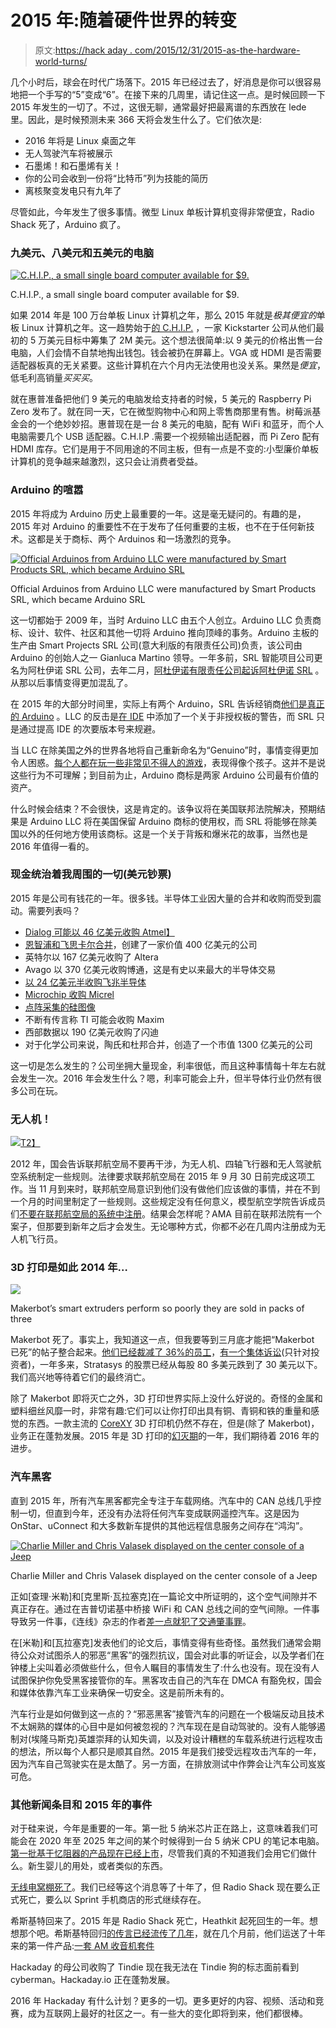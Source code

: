 # 2015 年:随着硬件世界的转变

> 原文:[https://hack aday . com/2015/12/31/2015-as-the-hardware-world-turns/](https://hackaday.com/2015/12/31/2015-as-the-hardware-world-turns/)

几个小时后，球会在时代广场落下。2015 年已经过去了，好消息是你可以很容易地把一个手写的“5”变成“6”。在接下来的几周里，请记住这一点。是时候回顾一下 2015 年发生的一切了。不过，这很无聊，通常最好把最离谱的东西放在 lede 里。因此，是时候预测未来 366 天将会发生什么了。它们依次是:

*   2016 年将是 Linux 桌面之年
*   无人驾驶汽车将被展示
*   石墨烯！和石墨烯有关！
*   你的公司会收到一份将“比特币”列为技能的简历
*   离核聚变发电只有九年了

尽管如此，今年发生了很多事情。微型 Linux 单板计算机变得非常便宜，Radio Shack 死了，Arduino 疯了。

### 九美元、八美元和五美元的电脑

[![C.H.I.P., a small single board computer available for $9.](../Images/db53df58b91640bdf9bb61c7229cc581.png)](https://hackaday.com/wp-content/uploads/2015/06/chip1.png)

C.H.I.P., a small single board computer available for $9.

如果 2014 年是 100 万台单板 Linux 计算机之年，那么 2015 年就是*极其便宜的*单板 Linux 计算机之年。这一趋势始于[的 C.H.I.P.](https://www.kickstarter.com/projects/1598272670/chip-the-worlds-first-9-computer/comments) ，一家 Kickstarter 公司从他们最初的 5 万美元目标中筹集了 2M 美元。这个想法很简单:以 9 美元的价格出售一台电脑，人们会情不自禁地掏出钱包。钱会被扔在屏幕上。VGA 或 HDMI 是否需要适配器板真的无关紧要。这些计算机在六个月内无法使用也没关系。果然是*便宜*，低毛利高销量*买买买*。

就在惠普准备把他们 9 美元的电脑发给支持者的时候，5 美元的 Raspberry Pi Zero 发布了。就在同一天，它在微型购物中心和网上零售商那里有售。树莓派基金会的一个绝妙妙招。惠普现在是一台 8 美元的电脑，配有 WiFi 和蓝牙，而个人电脑需要几个 USB 适配器。C.H.I.P .需要一个视频输出适配器，而 Pi Zero 配有 HDMI 库存。它们是用于不同用途的不同主板，但有一点是不变的:小型廉价单板计算机的竞争越来越激烈，这只会让消费者受益。

### Arduino 的喧嚣

2015 年将成为 Arduino 历史上最重要的一年。这是毫无疑问的。有趣的是，2015 年对 Arduino 的重要性不在于发布了任何重要的主板，也不在于任何新技术。这都是关于商标、两个 Arduinos 和一场激烈的竞争。

[![Official Arduinos from Arduino LLC were manufactured by Smart Products SRL, which became Arduino SRL](../Images/5528b0a4c48c6ac6a3bf23674dd4328e.png)](https://hackaday.com/wp-content/uploads/2015/12/arduino-smart-project.jpg)

Official Arduinos from Arduino LLC were manufactured by Smart Products SRL, which became Arduino SRL

这一切都始于 2009 年，当时 Arduino LLC 由五个人创立。Arduino LLC 负责商标、设计、软件、社区和其他一切将 Arduino 推向顶峰的事务。Arduino 主板的生产由 Smart Projects SRL 公司(意大利版的有限责任公司)负责，该公司由 Arduino 的创始人之一 Gianluca Martino 领导。一年多前，SRL 智能项目公司更名为阿杜伊诺 SRL 公司，去年二月，[阿杜伊诺有限责任公司起诉阿杜伊诺 SRL](http://hackaday.com/2015/02/25/arduino-v-arduino/) 。从那以后事情变得更加混乱了。

在 2015 年的大部分时间里，实际上有两个 Arduino，SRL 告诉经销商[他们是真正的 Arduino](http://hackaday.com/2015/03/28/arduino-srl-to-distributors-were-the-real-arduino/) 。LLC 的反击是[在 IDE](http://hackaday.com/2015/04/06/arduino-ide-forked/) 中添加了一个关于非授权板的警告，而 SRL 只是通过提高 IDE 的次要版本号来规避。

当 LLC 在除美国之外的世界各地将自己重新命名为“Genuino”时，事情变得更加令人困惑。[每个人都在玩一些非常见不得人的游戏](http://hackaday.com/2015/05/22/arduino-vs-arduino-these-are-not-the-droids/)，表现得像个孩子。这并不是说这些行为不可理解；到目前为止，Arduino 商标是两家 Arduino 公司最有价值的资产。

什么时候会结束？不会很快，这是肯定的。该争议将在美国联邦法院解决，预期结果是 Arduino LLC 将在美国保留 Arduino 商标的使用权，而 SRL 将能够在除美国以外的任何地方使用该商标。这是一个关于背叛和爆米花的故事，当然也是 2016 年值得一看的。

### 现金统治着我周围的一切(美元钞票)

2015 年是公司有钱花的一年。很多钱。半导体工业因大量的合并和收购而受到震动。需要列表吗？

*   [Dialog 可能以 46 亿美元收购 Atmel】](http://hackaday.com/2015/09/22/mergers-and-acquisitions-dialog-buys-atmel/)
*   [恩智浦和飞思卡尔合并](https://hackaday.com/2015/03/02/nxp-freescale-merge/)，创建了一家价值 400 亿美元的公司
*   英特尔以 167 亿美元收购了 Altera
*   Avago 以 370 亿美元收购博通，这是有史以来最大的半导体交易
*   [以 24 亿美元半收购飞兆半导体](http://hackaday.com/2015/11/19/on-semiconductor-acquires-fairchild/)
*   [Microchip 收购 Micrel](https://www.microchip.com/pagehandler/en-us/aboutus/acquisitions/micrel-acquisition.html)
*   [点阵采集的硅图像](http://www.latticesemi.com/About/Newsroom/PressReleases/2015/201509LatticeAcquiresSiliconImage.aspx)
*   不断有传言称 TI 可能会收购 Maxim
*   西部数据以 190 亿美元收购了闪迪
*   对于化学公司来说，陶氏和杜邦合并，创造了一个市值 1300 亿美元的公司

这一切是怎么发生的？公司坐拥大量现金，利率很低，而且这种事情每十年左右就会发生一次。2016 年会发生什么？嗯，利率可能会上升，但半导体行业仍然有很多公司在玩。

### 无人机！

[![](../Images/94d2e7a1b072551173c9ef6417d1776c.png)T2】](https://hackaday.com/wp-content/uploads/2015/12/drone1.jpg)

2012 年，国会告诉联邦航空局不要再干涉，为无人机、四轴飞行器和无人驾驶航空系统制定一些规则。法律要求联邦航空局在 2015 年 9 月 30 日前完成这项工作。当 11 月到来时，联邦航空局意识到他们没有做他们应该做的事情，并在不到一个月的时间里制定了一些规则。这些规定没有任何意义，模型航空学院告诉成员们[不要在联邦航空局的系统中注册](http://amablog.modelaircraft.org/amagov/2015/12/17/hold-off-on-registering-model-aircraft/)。结果会怎样呢？AMA 目前在联邦法院有一个案子，但那要到新年之后才会发生。无论哪种方式，你都不必在几周内注册成为无人机飞行员。

### 3D 打印是如此 2014 年…

[![](../Images/e30ab5e65c65f3d7aded6b12d29d0b1e.png)](https://hackaday.com/wp-content/uploads/2015/01/mbextruder.png)

Makerbot’s smart extruders perform so poorly they are sold in packs of three

Makerbot 死了。事实上，我知道这一点，但我要等到三月底才能把“Makerbot 已死”的帖子整合起来。[他们已经裁减了 36%的员工](http://hackaday.com/2015/10/09/makerbot-has-now-cut-36-of-staff-in-last-6-months/)，[有一个集体诉讼](http://hackaday.com/2015/07/12/3d-printering-the-makerbot-class-action-suit/)(只针对投资者)，一年多来，Stratasys 的股票已经从每股 80 多美元跌到了 30 美元以下。我们高兴地等待着它们的最终消亡。

除了 Makerbot 即将灭亡之外，3D 打印世界实际上没什么好说的。奇怪的金属和塑料细丝风靡一时，非常有趣:它们可以让你打印出具有铜、青铜和铁的重量和感觉的东西。一款主流的 [CoreXY](http://corexy.com/) 3D 打印机仍然不存在，但是(除了 Makerbot)，业务正在蓬勃发展。2015 年是 3D 打印的[幻灭期](https://en.wikipedia.org/wiki/Hype_cycle)的一年，我们期待着 2016 年的进步。

### 汽车黑客

直到 2015 年，所有汽车黑客都完全专注于车载网络。汽车中的 CAN 总线几乎控制一切，但直到今年，还没有办法将任何汽车变成联网遥控汽车。这是因为 OnStar、uConnect 和大多数新车提供的其他远程信息服务之间存在“鸿沟”。

[![Charlie Miller and Chris Valasek displayed on the center console of a Jeep](../Images/84579fde2d9e92cd09c443a5d5350981.png)](https://hackaday.com/wp-content/uploads/2015/12/charlie-miller.jpg)

Charlie Miller and Chris Valasek displayed on the center console of a Jeep

正如[查理·米勒]和[克里斯·瓦拉塞克]在一篇论文中所证明的，这个空气间隙并不真正存在。通过在吉普切诺基中桥接 WiFi 和 CAN 总线之间的空气间隙。一件事导致另一件事，《连线》杂志的作者[差一点就犯了交通肇事罪](http://www.wired.com/2015/07/hackers-remotely-kill-jeep-highway/)。

在[米勒]和[瓦拉塞克]发表他们的论文后，事情变得有些奇怪。虽然我们通常会期待公众对试图杀人的邪恶“黑客”的强烈抗议，国会对此事的听证会，以及学者们在钟楼上尖叫着必须做些什么，但令人瞩目的事情发生了:什么也没有。现在没有人试图保护你免受黑客接管你的车。黑客攻击自己的汽车在 DMCA 有豁免权，国会和媒体依靠汽车工业来确保一切安全。这是前所未有的。

汽车行业是如何做到这一点的？“邪恶黑客”接管汽车的问题在一个极端反动且技术不太娴熟的媒体的心目中是如何被忽视的？汽车现在是自动驾驶的。没有人能够遏制对(埃隆马斯克)英雄崇拜的认知失调，以及对设计糟糕的车载系统进行远程攻击的想法，所以每个人都只是顺其自然。2015 年是我们接受远程攻击汽车的一年，因为汽车自己驾驶实在是太酷了。另一方面，在排放测试中作弊会让汽车公司岌岌可危。

### 其他新闻条目和 2015 年的事件

对于硅来说，今年是重要的一年。第一批 5 纳米芯片正在路上，这意味着我们可能会在 2020 年至 2025 年之间的某个时候得到一台 5 纳米 CPU 的笔记本电脑。[第一批基于忆阻器的产品现在已经上市](http://hackaday.com/2015/11/03/building-memristors-for-neural-nets/)，尽管我们真的不知道我们会用它们做什么。新生婴儿的用处，或者类似的东西。

[无线电窝棚死了](http://hackaday.com/2015/02/05/ive-come-here-to-bury-radio-shack-not-praise-it/)。我们已经等这个消息等了十年了，但 Radio Shack 现在要么正式死亡，要么以 Sprint 手机商店的形式继续存在。

希斯基特回来了。2015 年是 Radio Shack 死亡，Heathkit 起死回生的一年。想想那个吧。希斯基特回归[的传言已经流传了几年](http://hackaday.com/2014/12/22/the-heathkit-mystery/)，就在几个月前，他们运送了十年来的第一件产品:[一套 AM 收音机套件](http://hackaday.com/2015/12/17/heathkits-triumphant-return/)

Hackaday 的母公司收购了 Tindie 现在我无法在 Tindie 狗的标志面前看到 cyberman。Hackaday.io 正在蓬勃发展。

2016 年 Hackaday 有什么计划？更多的一切。更多更好的内容、视频、活动和竞赛，成为互联网上最好的社区之一。有一些大的变化即将到来，他们都很棒。